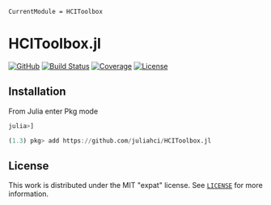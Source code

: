 ```@meta
CurrentModule = HCIToolbox
```

# HCIToolbox.jl

[![GitHub](https://img.shields.io/badge/Repo-GitHub-black.svg)](https://github.com/juliahci/HCIToolbox.jl)
[![Build Status](https://github.com/juliahci/HCIToolbox.jl/workflows/CI/badge.svg?branch=master)](https://github.com/juliahci/HCIToolbox.jl/actions)
[![Coverage](https://codecov.io/gh/juliahci/HCIToolbox.jl/branch/master/graph/badge.svg)](https://codecov.io/gh/juliahci/HCIToolbox.jl)
[![License](https://img.shields.io/badge/License-MIT-yellow.svg)](https://opensource.org/licenses/MIT)

## Installation

From Julia enter Pkg mode

```julia
julia>]

(1.3) pkg> add https://github.com/juliahci/HCIToolbox.jl
```

## License

This work is distributed under the MIT "expat" license. See [`LICENSE`](https://github.com/juliahci/HCIToolbox.jl/blob/master/LICENSE) for more information.
